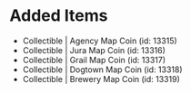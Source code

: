 # Added Items

* Collectible | Agency Map Coin (id: 13315)
* Collectible | Jura Map Coin (id: 13316)
* Collectible | Grail Map Coin (id: 13317)
* Collectible | Dogtown Map Coin (id: 13318)
* Collectible | Brewery Map Coin (id: 13319)

